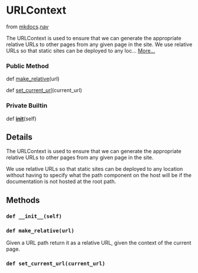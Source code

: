 URLContext
==========================
from <a href="api/mkdocs">mkdocs</a>.<a href="api/mkdocs/nav">nav</a>





The URLContext is used to ensure that we can generate the appropriate relative URLs to other pages from any given page in the site. We use relative URLs so that static sites can be deployed to any loc... [More...](#details)




### Public Method


def [make_relative](#def-make_relative)(url)



def [set_current_url](#def-set_current_url)(current_url)







### Private Builtin


def [__init__](#def-__init__)(self)






Details
---------------
The URLContext is used to ensure that we can generate the appropriate
relative URLs to other pages from any given page in the site.

We use relative URLs so that static sites can be deployed to any location
without having to specify what the path component on the host will be
if the documentation is not hosted at the root path.


Methods
---------------







### `def __init__(self)`












### `def make_relative(url)`




Given a URL path return it as a relative URL,
given the context of the current page.





### `def set_current_url(current_url)`





